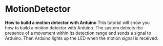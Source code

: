 # MotionDetector
**How to build a motion detector with Arduino**
This tutorial will show you how to build a motion detector with Arduino. 
The system detects the presence of a movement within its detection range and sends a signal to Arduino. 
Then Arduino lights up the LED when the motion signal is received.
